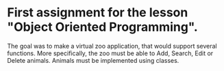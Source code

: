 # First assignment for the lesson "Object Oriented Programming".
The goal was to make a virtual zoo application, that would support several functions. More specifically, the zoo must be able to Add, Search, Edit or Delete animals. Animals must be implemented using classes.
